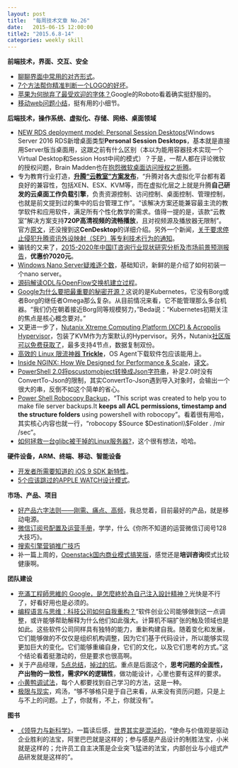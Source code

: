 ```yaml
---
layout: post
title:  "每周技术文章 No.26"
date:   2015-06-15 12:00:00
title2: "2015.6.8-14"
categories: weekly skill
---
```

**前端技术，界面、交互、安全**

* [聊聊界面中常用的对齐形式](http://www.uisdc.com/ui-common-alignment-mode)。
* [7个方法帮你精准判断一个LOGO的好坏](http://www.uisdc.com/7-step-logo-design-test)。
* [苹果为何抛弃了最受欢迎的字体？](http://www.leiphone.com/news/201506/BgXiQk2GIDmJ3Hsd.html)Google的Roboto看着确实挺舒服的。
* [移动web问题小结](http://www.alloyteam.com/2015/06/yi-dong-web-wen-ti-xiao-jie/)，挺有用的小细节。

**后端技术，操作系统、虚拟化、存储、网络、桌面领域**
<!--preview-end-->

* [NEW RDS deployment model: Personal Session Desktops!](http://microsoftplatform.blogspot.nl/2015/06/new-rds-deployment-model-personal.html)Windows Server 2016 RDS新增桌面类型**Personal Session Desktops**，基本就是直接用Server版当桌面用，这跟之前有什么区别（本以为能用容器技术实现一个Virtual Desktop和Session Host中间的模式）？于是，一帮人都在评论微软的授权问题，Brain Madden也在[抱怨微软桌面访问授权之折腾](http://www.brianmadden.com/blogs/brianmadden/archive/2015/06/10/server-os-based-vdi-is-an-official-quot-feature-quot-of-windows-server-2016-apparently-microsoft-plans-to-continue-screwing-us-for-years-to-come.aspx)。
* 专为教育行业打造，[**升腾“云教室”方案发布**](http://server.zdnet.com.cn/server/2015/0612/3055049.shtml)，“升腾对各大虚拟化平台都有着良好的兼容性，包括XEN、ESX、KVM等，而在虚拟化层之上就是升腾**自己研发的云桌面工作负载引擎**，负责资源控制、访问控制、桌面控制、管理控制，也就是前文提到过的集中的后台管理工作”。“该解决方案还能兼容最主流的教学软件和应用软件，满足所有个性化教学的需求。值得一提的是，该款“云教室”解决方案支持**720P高清视频的流畅播放**，且对视频源及播放器无限制”。官方[原文](http://en.centerm.com/About/NewsDetail.aspx?ItemID=935)，还没搜到这**CenDesktop**的详细介绍。另外一个新闻，[关于要求停止侵犯升腾资讯外设映射（SEP）等专利技术行为的通知](http://en.centerm.com/About/NewsDetail.aspx?ItemID=889)。
* 骗钱的又来了，[2015-2020年中国IT咨询行业现状研究分析及市场前景预测报告](http://www.cir.cn/R_QiTaHangYe/27/ITZiXunDeFaZhanQuShi.html)，**优惠价7020元**。
* [Windows Nano Server疑难逐个数](http://mp.weixin.qq.com/s?__biz=MzA3NTM1MzE4Nw==&mid=206158396&idx=1&sn=46cc3f57e34fdad72c1ac2b8309c625e#rd)，基础知识，新鲜的是介绍了如何初装一个nano server。
* [源码解读ODL与OpenFlow交换机建立过程](http://www.sdnlab.com/12035.html)。
* [Google为什么要把最重要的秘密开源？](http://36kr.com/p/533781.html)这说的是Kubernetes，它没有Borg或者Borg的继任者Omega那么复杂。从目前情况来看，它不能管理那么多台机器。“我们仍在朝着接近Borg同等规模努力，”Beda说：“Kubernetes初期关注的焦点是核心概念要对。”
* 又更进一步了，[Nutanix Xtreme Computing Platform (XCP) & Acropolis Hypervisor](http://myvirtualcloud.net/?p=7086)，包装了KVM作为方案默认的Hypervisor。另外，Nutanix[社区版可以免费获取了](http://myvirtualcloud.net/?p=7135)，最多支持4节点，数据复制双份。
* [高效的 Linux 限流神器 **Trickle**](http://blog.eood.cn/linux-trickle?dba)，OS Agent下载软件包应该能用上。
* [Inside NGINX: How We Designed for Performance & Scale](http://nginx.com/blog/inside-nginx-how-we-designed-for-performance-scale/)，[译文](http://ifeve.com/inside-nginx-how-we-designed-for-performance-scale/)。
* [PowerShell 2.0将pscustomobject转换成Json字符串](http://www.pstips.net/convert-pscustomobject-to-json.html)，补足2.0时没有ConvertTo-Json的限制，其实ConvertTo-Json遇到导入对象时，会输出一个很大的串，反倒不如这个简单的省心。
* [Power Shell Robocopy Backup](https://gallery.technet.microsoft.com/scriptcenter/Power-Shell-Robocpy-Backup-ce1c198b)，“This script was created to help you to make file server backups.It **keeps all ACL permissions, timestamp and the structure folders** using powershell with robocopy”。看着很有用哈，其实核心内容也就一行，“robocopy $Source $Destination\\$Folder *.* /mir /sec”。
* [如何拯救一台glibc被干掉的Linux服务器?](http://zhuanlan.zhihu.com/iobject/20062978)，这个很有想法，哈哈。

**硬件设备，ARM、终端、移动、智能设备**

* [开发者所需要知道的 iOS 9 SDK 新特性](http://onevcat.com/2015/06/ios9-sdk/)。
* [5个应该跳过的APPLE WATCH设计模式](http://www.uisdc.com/avoid-5-apple-watch-patterns)。

**市场、产品、项目**

* [好产品六字法则——刚需、痛点、高频](http://www.woshipm.com/pd/162009.html)，我总觉着，目前最好的产品，就是移动电源。
* [微信订阅号配置及运营手册](http://www.woshipm.com/operate/163194.html)，学学，什么《你所不知道的运营微信订阅号128大技巧》。
* [搜索引擎营销推广技巧](http://www.williamlong.info/archives/4265.html)
* 补一篇上周的，[Openstack国内商业模式搞笑版](http://www.chenshake.com/openstack-domestic-business-model-funny-version/)，感觉还是**培训咨询**模式比较健康啊。

**团队建设**

* [充滿工程師思維的 Google，是怎麼終於為自己注入設計精神？](http://www.inside.com.tw/2015/06/11/how-google-finally-got-design)光快是不行了，好看好用也是必须的。 
* [编程语言与思维：科技公司如何自我重构？](http://www.techug.com/how-to-refactor-tech-company)“软件创业公司能够做到这一点调整，或许能够帮助解释为什么他们如此强大。计算机不端扩张的触及领域也是如此。这些软件公司同样具有独特的能力，重新构建自我。随着变化和发展，它们能够做的不仅仅是组织机构调整，因为它们基于代码设计，所以能够实现更加巨大的变化。它们能够重编自身，它们的文化，以及它们思考的方式。”这个结论看着挺激动的，但是要求也很高啊。
* 关于产品经理，[5点总结](http://www.woshipm.com/pmd/142279.html)，[掉过的坑](http://www.woshipm.com/pmd/161385.html)。重点是后面这个，**思考问题的全面性，产出物的一致性，需求PK的逻辑性**，做功能设计，心里也要有这样的要求。
* [小黄鸭调试法](http://www.techug.com/debugger)，每个人都要找到自己学习的方法，这是一种。
* [极限与现实](http://blog.lofyer.org/%E6%9E%81%E9%99%90%E4%B8%8E%E7%8E%B0%E5%AE%9E/)，鸡汤，“够不够格只是于自己来看，从来没有资历问题，只是上与不上的问题。上了，你就有，不上，你就没有”。

**图书**

* [《领导力与新科学》](http://book.douban.com/subject/3349621/)，一篇读后感，[世界其实是混沌的](http://www.ikent.me/blog/5011)，“使命与价值观是驱动企业胜利的法宝，阿里巴巴就是这样的；参与感是产品设计的制胜法宝，小米就是这样的；允许员工自主决策是企业突飞猛进的法宝，内部创业与小组式产品研发就是这样的”。


